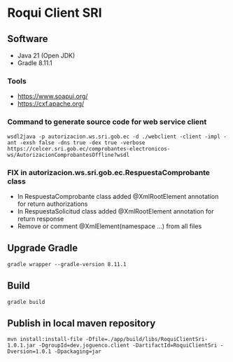 # Roqui Client SRI

## Software
* Java 21 (Open JDK)
* Gradle 8.11.1

### Tools
* https://www.soapui.org/
* https://cxf.apache.org/

### Command to generate source code for web service client
```
wsdl2java -p autorizacion.ws.sri.gob.ec -d ./webclient -client -impl -ant -exsh false -dns true -dex true -verbose https://celcer.sri.gob.ec/comprobantes-electronicos-ws/AutorizacionComprobantesOffline?wsdl
```

### FIX in autorizacion.ws.sri.gob.ec.RespuestaComprobante class
* In RespuestaComprobante class added @XmlRootElement annotation for return authorizations
* In RespuestaSolicitud class added @XmlRootElement annotation for return response
* Remove or comment @XmlElement(namespace ...)  from all files

## Upgrade Gradle
```
gradle wrapper --gradle-version 8.11.1
```

## Build
```
gradle build
```

## Publish in local maven repository
```
mvn install:install-file -Dfile=./app/build/libs/RoquiClientSri-1.0.1.jar -DgroupId=dev.joguenco.client -DartifactId=RoquiClientSri -Dversion=1.0.1 -Dpackaging=jar
```


